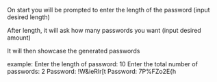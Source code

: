 On start you will be prompted to enter the length of the password
(input desired length)

After length, it will ask how many passwords you want
(input desired amount)

It will then showcase the generated passwords

example:
Enter the length of password: 10
Enter the total number of passwords: 2
Password:  !W&ieRIr[t
Password:  7P%FZo2E{h
